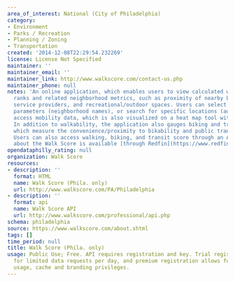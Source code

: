 ```yaml
---
area_of_interest: National (City of Philadelphia)
category:
- Environment
- Parks / Recreation
- Planning / Zoning
- Transportation
created: '2014-12-08T22:29:54.232269'
license: License Not Specified
maintainer: ''
maintainer_email: ''
maintainer_link: http://www.walkscore.com/contact-us.php
maintainer_phone: null
notes: 'An online application, which enables users to view calculated walkability
  ranks and related neighborhood metrics, such as proximity of nearby businesses,
  service providers, and recreational/outdoor spaces. Users can select geographic
  parameters (neighborhood names), or search for specific locations (addresses), to
  access mobility data, which is also visualized on a heat map tool with marked features.
  In addition to walkability, the application also gauges biking and transit scores,
  which measure the convenience/proximity to bikability and public transit opportunities.
  Users can also access walking, biking, and transit score through an API.  More information
  about the Walk Score is available [through Redfin](https://www.redfin.com/how-walk-score-works). '
opendataphilly_rating: null
organization: Walk Score
resources:
- description: ''
  format: HTML
  name: Walk Score (Phila. only)
  url: http://www.walkscore.com/PA/Philadelphia
- description: ''
  format: api
  name: Walk Score API
  url: http://www.walkscore.com/professional/api.php
schema: philadelphia
source: https://www.walkscore.com/about.shtml
tags: []
time_period: null
title: Walk Score (Phila. only)
usage: Public Use; Free. API requires registration and key. Trial registration allows
  for limited data requests per day, and premium registration allows for unlimited
  usage, cache and branding privileges.
---
```

